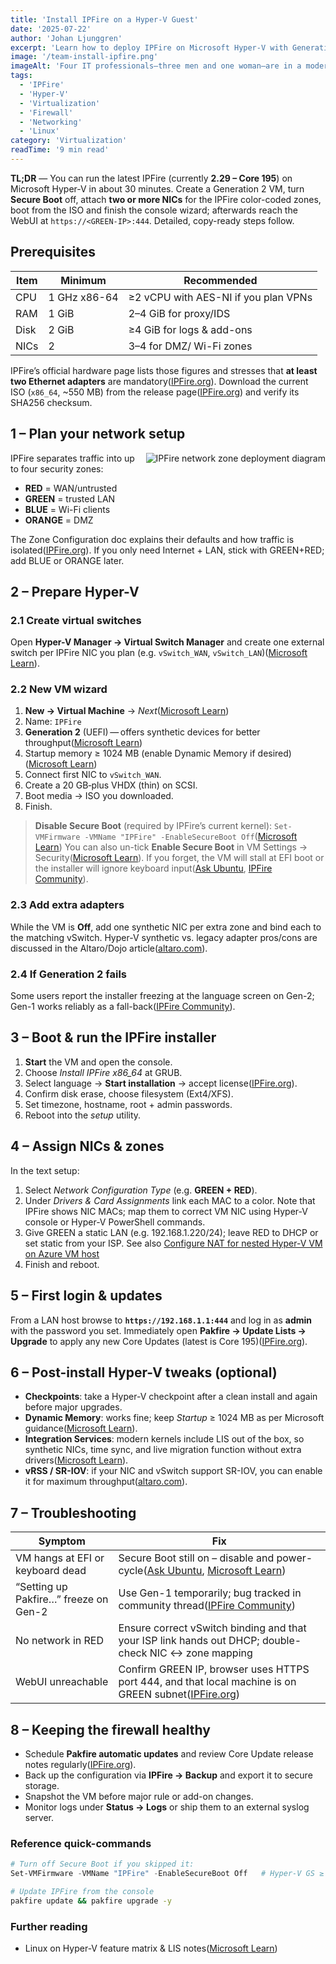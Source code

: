 ```yaml
---
title: 'Install IPFire on a Hyper-V Guest'
date: '2025-07-22'
author: 'Johan Ljunggren'
excerpt: 'Learn how to deploy IPFire on Microsoft Hyper-V with Generation 2 VMs, multiple network interfaces, and post-install configuration.'
image: '/team-install-ipfire.png'
imageAlt: 'Four IT professionals—three men and one woman—are in a modern data center, focused on deploying IPFire using Microsoft Hyper-V with Generation 2 virtual machines. They are gathered around a desk with a large monitor displaying IPFire setup steps, including multiple network interfaces and post-install configuration options like network setup and password settings. Server racks with organized cables line the background, emphasizing the technical environment.'
tags:
  - 'IPFire'
  - 'Hyper-V'
  - 'Virtualization'
  - 'Firewall'
  - 'Networking'
  - 'Linux'
category: 'Virtualization'
readTime: '9 min read'
---
```


**TL;DR** — You can run the latest IPFire (currently **2.29 – Core 195**) on Microsoft Hyper-V in about 30 minutes. Create a Generation 2 VM, turn **Secure Boot** off, attach **two or more NICs** for the IPFire color-coded zones, boot from the ISO and finish the console wizard; afterwards reach the WebUI at `https://<GREEN-IP>:444`. Detailed, copy-ready steps follow.

## Prerequisites

| Item | Minimum      | Recommended                          |
| ---- | ------------ | ------------------------------------ |
| CPU  | 1 GHz x86-64 | ≥2 vCPU with AES-NI if you plan VPNs |
| RAM  | 1 GiB        | 2–4 GiB for proxy/IDS                |
| Disk | 2 GiB        | ≥4 GiB for logs & add-ons            |
| NICs | 2            | 3–4 for DMZ/ Wi-Fi zones             |

IPFire’s official hardware page lists those figures and stresses that **at least two Ethernet adapters** are mandatory([IPFire.org][1]).
Download the current ISO (`x86_64`, \~550 MB) from the release page([IPFire.org][2]) and verify its SHA256 checksum.

## 1 – Plan your network setup

<img src="/ipfire-deploy.png" alt="IPFire network zone deployment diagram" style="float: right; margin: 0 0 1rem 1rem; max-width: 400px; height: auto;" />

IPFire separates traffic into up to four security zones:

- **RED** = WAN/untrusted
- **GREEN** = trusted LAN
- **BLUE** = Wi-Fi clients
- **ORANGE** = DMZ

The Zone Configuration doc explains their defaults and how traffic is isolated([IPFire.org][3]).
If you only need Internet + LAN, stick with GREEN+RED; add BLUE or ORANGE later.

## 2 – Prepare Hyper-V

### 2.1 Create virtual switches

Open **Hyper-V Manager → Virtual Switch Manager** and create one external switch per IPFire NIC you plan (e.g. `vSwitch_WAN`, `vSwitch_LAN`)([Microsoft Learn][4]).

### 2.2 New VM wizard

1. **New → Virtual Machine** → _Next_([Microsoft Learn][4])
2. Name: `IPFire`
3. **Generation 2** (UEFI) — offers synthetic devices for better throughput([Microsoft Learn][5])
4. Startup memory ≥ 1024 MB (enable Dynamic Memory if desired)([Microsoft Learn][4])
5. Connect first NIC to `vSwitch_WAN`.
6. Create a 20 GB‐plus VHDX (thin) on SCSI.
7. Boot media → ISO you downloaded.
8. Finish.

> **Disable Secure Boot** (required by IPFire’s current kernel):
> `Set-VMFirmware -VMName "IPFire" -EnableSecureBoot Off`([Microsoft Learn][6])
> You can also un-tick **Enable Secure Boot** in VM Settings → Security([Microsoft Learn][7]).
> If you forget, the VM will stall at EFI boot or the installer will ignore keyboard input([Ask Ubuntu][8], [IPFire Community][9]).

### 2.3 Add extra adapters

While the VM is **Off**, add one synthetic NIC per extra zone and bind each to the matching vSwitch. Hyper-V synthetic vs. legacy adapter pros/cons are discussed in the Altaro/Dojo article([altaro.com][10]).

### 2.4 If Generation 2 fails

Some users report the installer freezing at the language screen on Gen-2; Gen-1 works reliably as a fall-back([IPFire Community][9]).

## 3 – Boot & run the IPFire installer

1. **Start** the VM and open the console.
2. Choose _Install IPFire x86_64_ at GRUB.
3. Select language → **Start installation** → accept license([IPFire.org][11]).
4. Confirm disk erase, choose filesystem (Ext4/XFS).
5. Set timezone, hostname, root + admin passwords.
6. Reboot into the _setup_ utility.

## 4 – Assign NICs & zones

In the text setup:

1. Select _Network Configuration Type_ (e.g. **GREEN + RED**).
2. Under _Drivers & Card Assignments_ link each MAC to a color. Note that IPFire shows NIC MACs; map them to correct VM NIC using Hyper-V console or Hyper-V PowerShell commands.
3. Give GREEN a static LAN (e.g. 192.168.1.220/24); leave RED to DHCP or set static from your ISP. See also [Configure NAT for nested Hyper-V VM on Azure VM host](/blog/configure-nat-azure-vm-hyperv-host)
4. Finish and reboot.

## 5 – First login & updates

From a LAN host browse to **`https://192.168.1.1:444`** and log in as **admin** with the password you set.
Immediately open **Pakfire → Update Lists → Upgrade** to apply any new Core Updates (latest is Core 195)([IPFire.org][2]).

## 6 – Post-install Hyper-V tweaks (optional)

- **Checkpoints**: take a Hyper-V checkpoint after a clean install and again before major upgrades.
- **Dynamic Memory**: works fine; keep _Startup_ ≥ 1024 MB as per Microsoft guidance([Microsoft Learn][4]).
- **Integration Services**: modern kernels include LIS out of the box, so synthetic NICs, time sync, and live migration function without extra drivers([Microsoft Learn][6]).
- **vRSS / SR-IOV**: if your NIC and vSwitch support SR-IOV, you can enable it for maximum throughput([altaro.com][10]).

## 7 – Troubleshooting

| Symptom                               | Fix                                                                                                       |
| ------------------------------------- | --------------------------------------------------------------------------------------------------------- |
| VM hangs at EFI or keyboard dead      | Secure Boot still on – disable and power-cycle([Ask Ubuntu][8], [Microsoft Learn][7])                     |
| “Setting up Pakfire…” freeze on Gen-2 | Use Gen-1 temporarily; bug tracked in community thread([IPFire Community][9])                             |
| No network in RED                     | Ensure correct vSwitch binding and that your ISP link hands out DHCP; double-check NIC ↔ zone mapping    |
| WebUI unreachable                     | Confirm GREEN IP, browser uses HTTPS port 444, and that local machine is on GREEN subnet([IPFire.org][3]) |

## 8 – Keeping the firewall healthy

- Schedule **Pakfire automatic updates** and review Core Update release notes regularly([IPFire.org][2]).
- Back up the configuration via **IPFire → Backup** and export it to secure storage.
- Snapshot the VM before major rule or add-on changes.
- Monitor logs under **Status → Logs** or ship them to an external syslog server.

### Reference quick-commands

```powershell
# Turn off Secure Boot if you skipped it:
Set-VMFirmware -VMName "IPFire" -EnableSecureBoot Off   # Hyper-V GS ≥ 2019
```

```bash
# Update IPFire from the console
pakfire update && pakfire upgrade -y
```

### Further reading

- Linux on Hyper-V feature matrix & LIS notes([Microsoft Learn][6])

[1]: https://www.ipfire.org/docs/hardware/requirements 'www.ipfire.org - System Requirements'
[2]: https://www.ipfire.org/downloads 'www.ipfire.org - IPFire 2.29 - Core Update 195'
[3]: https://www.ipfire.org/docs/configuration/network/zoneconf 'Zone Configuration - www.ipfire.org'
[4]: https://learn.microsoft.com/en-us/windows-server/virtualization/hyper-v/get-started/create-a-virtual-machine-in-hyper-v 'Create a virtual machine in Hyper-V | Microsoft Learn'
[5]: https://learn.microsoft.com/en-us/windows-server/virtualization/hyper-v/plan/should-i-create-a-generation-1-or-2-virtual-machine-in-hyper-v 'Should I create a generation 1 or 2 virtual machine in Hyper-V? | Microsoft Learn'
[6]: https://learn.microsoft.com/en-us/windows-server/virtualization/hyper-v/supported-ubuntu-virtual-machines-on-hyper-v 'Supported Ubuntu virtual machines on Hyper-V | Microsoft Learn'
[7]: https://learn.microsoft.com/en-us/powershell/module/hyper-v/set-vmfirmware 'Set-VMFirmware (Hyper-V) | Microsoft Learn'
[8]: https://askubuntu.com/questions/384110/can-i-use-hyper-v-gen-2-with-ubuntu 'windows 8 - Can I use Hyper-V gen 2 with Ubuntu? - Ask Ubuntu'
[9]: https://community.ipfire.org/t/hyper-v-gen-2-vm-installation/1046 'Hyper-v gen 2 vm installation - Getting Started with IPFire - IPFire Community'
[10]: https://www.altaro.com/hyper-v/hyper-v-virtual-hardware-emulated-synthetic-and-sr-iov/ 'Hyper-V Virtual Hardware: Emulated, Synthetic and SR-IOV - DOJO'
[11]: https://www.ipfire.org/docs/installation/step3?utm_source=chatgpt.com 'Step 3: Run the installer - IPFire'

